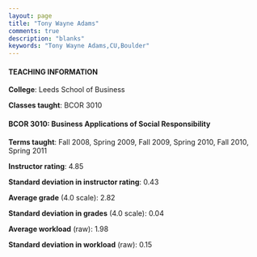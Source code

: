 ```yaml
---
layout: page
title: "Tony Wayne Adams" 
comments: true
description: "blanks"
keywords: "Tony Wayne Adams,CU,Boulder"
---
```

<head>
<script src="https://ajax.googleapis.com/ajax/libs/jquery/2.1.3/jquery.min.js"></script>
<script src="https://dl.dropboxusercontent.com/s/pc42nxpaw1ea4o9/highcharts.js?dl=0"></script>
<!-- <script src="../assets/js/highcharts.js"></script> -->
<style type="text/css">@font-face {
	font-family: "Bebas Neue";
	src: url(https://www.filehosting.org/file/details/544349/BebasNeue Regular.otf) format("opentype");
	}
	h1.Bebas { 
		font-family: "Bebas Neue", Verdana, Tahoma;
	}
</style>
</head>
	   
#### TEACHING INFORMATION

**College**: Leeds School of Business

**Classes taught**: BCOR 3010

#### BCOR 3010: Business Applications of Social Responsibility

**Terms taught**: Fall 2008, Spring 2009, Fall 2009, Spring 2010, Fall 2010, Spring 2011

**Instructor rating**: 4.85

**Standard deviation in instructor rating**: 0.43

**Average grade** (4.0 scale): 2.82

**Standard deviation in grades** (4.0 scale): 0.04

**Average workload** (raw): 1.98

**Standard deviation in workload** (raw): 0.15

